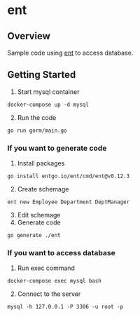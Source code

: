 # ent

## Overview
Sample code using [ent](https://github.com/ent/ent) to access database.

## Getting Started

1. Start mysql container
```
docker-compose up -d mysql
```
2. Run the code
```
go run gorm/main.go
```

### If you want to generate code

1. Install packages
```
go install entgo.io/ent/cmd/ent@v0.12.3
```
2. Create schemage
```
ent new Employee Department DeptManager
```
3. Edit schemage
4. Generate code
```
go generate ./ent
```

### If you want to access database

1. Run exec command
```
docker-compose exec mysql bash
```
2. Connect to the server
```
mysql -h 127.0.0.1 -P 3306 -u root -p
```

